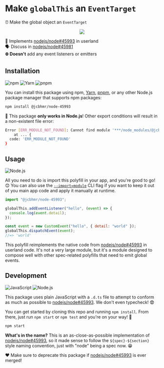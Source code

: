 # Make `globalThis` an `EventTarget`

⏰ Make the global object an `EventTarget`

<div align="center">

![](https://user-images.githubusercontent.com/61068799/240774404-25d8d109-6883-49f0-a3e5-20cac94858b3.png)

</div>

📜 Implements [nodejs/node#45993] in userland \
🗣️ Discuss in [nodejs/node#45981] \
⛔ **Doesn't** add any event listeners or emitters

## Installation

![npm](https://img.shields.io/static/v1?style=for-the-badge&message=npm&color=CB3837&logo=npm&logoColor=FFFFFF&label=)
![Yarn](https://img.shields.io/static/v1?style=for-the-badge&message=Yarn&color=2C8EBB&logo=Yarn&logoColor=FFFFFF&label=)
![pnpm](https://img.shields.io/static/v1?style=for-the-badge&message=pnpm&color=222222&logo=pnpm&logoColor=F69220&label=)

You can install this package using npm, [Yarn], [pnpm], or any other Node.js
package manager that supports npm packages:

```sh
npm install @jcbhmr/node-45993
```

🛑 This package **only works in Node.js**! Other export conditions will result
in a non-existent file error:

```sh
Error [ERR_MODULE_NOT_FOUND]: Cannot find module '***/node_modules/@jcbhmr/node-45993/DNE'
    at ... {
  code: 'ERR_MODULE_NOT_FOUND'
}
```

## Usage

![Node.js](https://img.shields.io/static/v1?style=for-the-badge&message=Node.js&color=339933&logo=Node.js&logoColor=FFFFFF&label=)

All you need to do is import this polyfill in your app, and you're good to go!
😊 You can also use the [`--import=module`] CLI flag if you want to keep it out
of you main app code and apply it manually at runtime.

```js
import "@jcbhmr/node-45993";

globalThis.addEventListener("hello", (event) => {
  console.log(event.detail);
});

const event = new CustomEvent("hello", { detail: "world" });
globalThis.dispatchEvent(event);
//=> 'world'
```

This polyfill reimplements the native code from [nodejs/node#45993] in userland
code. It's not a very large module, but it's a module designed to compose well
with other spec-related polyfills that need to emit global events.

## Development

![JavaScript](https://img.shields.io/static/v1?style=for-the-badge&message=JavaScript&color=222222&logo=JavaScript&logoColor=F7DF1E&label=)
![Node.js](https://img.shields.io/static/v1?style=for-the-badge&message=Node.js&color=339933&logo=Node.js&logoColor=FFFFFF&label=)

This package uses plain JavaScript with a `.d.ts` file to attempt to conform as
much as possible to [nodejs/node#45993]. We don't even typecheck! 😨

You can get started by cloning this repo and running `npm install`. From there,
just run `npm start` or `npm test` and you're on your way! 🚀

```sh
npm start
```

**What's in the name?** This is an as-close-as-possible implementation of
[nodejs/node#45993], so it made sense to follow the `${spec}-${section}` style
naming convention, just with "node" being a spec now. 😁

❤️ Make sure to deprecate this package if [nodejs/node#45993] is ever merged!

[Yarn]: https://yarnpkg.com/
[pnpm]: https://pnpm.io/
[nodejs/node#45981]: https://github.com/nodejs/node/issues/45981
[nodejs/node#45993]: https://github.com/nodejs/node/pull/45993
[`--import=module`]: https://nodejs.org/api/cli.html#--importmodule
